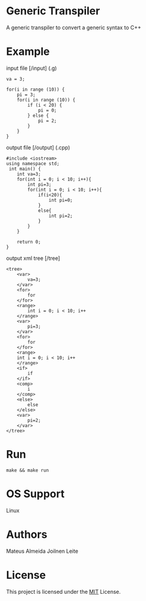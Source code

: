 # Generic Transpiler

A generic transpiler to convert a generic syntax to C++

# Example
input file [/input] (.g)

```
va = 3;

for(i in range (10)) {
    pi = 3;
    for(i in range (10)) {
        if (i < 20) {
            pi = 0;
        } else {
            pi = 2;
        }
    }
}
```

output file [/output] (.cpp)
```
#include <iostream>
using namespace std;
 int main() {
    int va=3;
    for(int i = 0; i < 10; i++){
        int pi=3;
        for(int i = 0; i < 10; i++){
            if(i<20){
                int pi=0;
            }
            else{
                int pi=2;
            }
        }
    }

    return 0;
}
```

output xml tree [/tree]
```
<tree>
    <var>
        va=3;
    </var>
    <for>
        for
    </for>
    <range>
        int i = 0; i < 10; i++
    </range>
    <var>
        pi=3;
    </var>
    <for>
        for
    </for>
    <range>
    int i = 0; i < 10; i++
    </range>
    <if>
        if
    </if>
    <comp>
        i
    </comp>
    <else>
        else
    </else>
    <var>
        pi=2;
    </var>
</tree>

```

# Run

```make && make run```

# OS Support

Linux

# Authors

Mateus Almeida
Joilnen Leite

# License

This project is licensed under the [MIT](https://github.com/imsouza/generic-transpiler/blob/main/LICENSE) License.